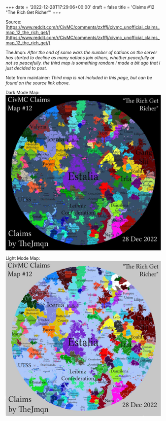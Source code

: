 +++
date = '2022-12-28T17:29:06+00:00'
draft = false
title = 'Claims #12 "The Rich Get Richer"'
+++

Source: [https://www.reddit.com/r/CivMC/comments/zxfffj/civmc_unofficial_claims_map_12_the_rich_get/](https://www.reddit.com/r/CivMC/comments/zxfffj/civmc_unofficial_claims_map_12_the_rich_get/)

TheJmqn: *After the end of some wars the number of nations on the server has started to decline as many nations join others, whether peacefully or not so peacefully. the third map is something random i made a bit ago that i just decided to post.*

Note from maintainer: *Third map is not included in this page, but can be found on the source link above.*

Dark Mode Map:
[![Claims #12](https://raw.githubusercontent.com/CivMC-Map-Archive/civmc-map-archive.github.io/refs/heads/main/public/images/CivMC-Claims-12.webp)](https://raw.githubusercontent.com/CivMC-Map-Archive/civmc-map-archive.github.io/refs/heads/main/public/images/CivMC-Claims-12.webp)

Light Mode Map:
[![Claims #12 Light](https://raw.githubusercontent.com/CivMC-Map-Archive/civmc-map-archive.github.io/refs/heads/main/public/images/CivMC-Claims-12-Light.webp)](https://raw.githubusercontent.com/CivMC-Map-Archive/civmc-map-archive.github.io/refs/heads/main/public/images/CivMC-Claims-12-Light.webp)
